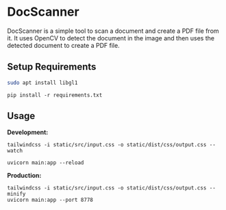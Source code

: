 # DocScanner

DocScanner is a simple tool to scan a document and create a PDF file from it. It uses OpenCV to detect the document in the image and then uses the detected document to create a PDF file.

## Setup Requirements

```bash
sudo apt install libgl1
```

```
pip install -r requirements.txt
```

## Usage

**Development:**
```
tailwindcss -i static/src/input.css -o static/dist/css/output.css --watch
```
```
uvicorn main:app --reload
```

**Production:**
```
tailwindcss -i static/src/input.css -o static/dist/css/output.css --minify
uvicorn main:app --port 8778
```